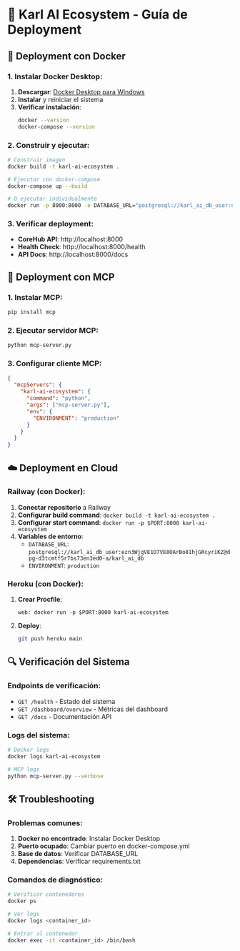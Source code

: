 # 🚀 Karl AI Ecosystem - Guía de Deployment

## 🐳 **Deployment con Docker**

### **1. Instalar Docker Desktop:**
1. **Descargar**: [Docker Desktop para Windows](https://www.docker.com/products/docker-desktop/)
2. **Instalar** y reiniciar el sistema
3. **Verificar instalación**:
   ```bash
   docker --version
   docker-compose --version
   ```

### **2. Construir y ejecutar:**
```bash
# Construir imagen
docker build -t karl-ai-ecosystem .

# Ejecutar con docker-compose
docker-compose up --build

# O ejecutar individualmente
docker run -p 8000:8000 -e DATABASE_URL="postgresql://karl_ai_db_user:ezn3WjgVE1O7VE8OArBo81hjGRcyriKZ@dpg-d3tcmtf5r7bs73en3ed0-a/karl_ai_db" karl-ai-ecosystem
```

### **3. Verificar deployment:**
- **CoreHub API**: http://localhost:8000
- **Health Check**: http://localhost:8000/health
- **API Docs**: http://localhost:8000/docs

## 🔧 **Deployment con MCP**

### **1. Instalar MCP:**
```bash
pip install mcp
```

### **2. Ejecutar servidor MCP:**
```bash
python mcp-server.py
```

### **3. Configurar cliente MCP:**
```json
{
  "mcpServers": {
    "karl-ai-ecosystem": {
      "command": "python",
      "args": ["mcp-server.py"],
      "env": {
        "ENVIRONMENT": "production"
      }
    }
  }
}
```

## ☁️ **Deployment en Cloud**

### **Railway (con Docker):**
1. **Conectar repositorio** a Railway
2. **Configurar build command**: `docker build -t karl-ai-ecosystem .`
3. **Configurar start command**: `docker run -p $PORT:8000 karl-ai-ecosystem`
4. **Variables de entorno**:
   - `DATABASE_URL`: `postgresql://karl_ai_db_user:ezn3WjgVE1O7VE8OArBo81hjGRcyriKZ@dpg-d3tcmtf5r7bs73en3ed0-a/karl_ai_db`
   - `ENVIRONMENT`: `production`

### **Heroku (con Docker):**
1. **Crear Procfile**:
   ```
   web: docker run -p $PORT:8000 karl-ai-ecosystem
   ```
2. **Deploy**:
   ```bash
   git push heroku main
   ```

## 🔍 **Verificación del Sistema**

### **Endpoints de verificación:**
- `GET /health` - Estado del sistema
- `GET /dashboard/overview` - Métricas del dashboard
- `GET /docs` - Documentación API

### **Logs del sistema:**
```bash
# Docker logs
docker logs karl-ai-ecosystem

# MCP logs
python mcp-server.py --verbose
```

## 🛠️ **Troubleshooting**

### **Problemas comunes:**
1. **Docker no encontrado**: Instalar Docker Desktop
2. **Puerto ocupado**: Cambiar puerto en docker-compose.yml
3. **Base de datos**: Verificar DATABASE_URL
4. **Dependencias**: Verificar requirements.txt

### **Comandos de diagnóstico:**
```bash
# Verificar contenedores
docker ps

# Ver logs
docker logs <container_id>

# Entrar al contenedor
docker exec -it <container_id> /bin/bash
```
